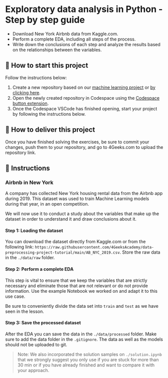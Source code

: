 <!-- hide -->
# Exploratory data analysis in Python - Step by step guide
<!-- endhide -->

- Download New York Airbnb data from Kaggle.com.
- Perform a complete EDA, including all steps of the process.
- Write down the conclusions of each step and analyze the results based on the relationships between the variables.

<how-to-start>
  
## 🌱 How to start this project

Follow the instructions below:

1. Create a new repository based on our [machine learning project](https://github.com/4GeeksAcademy/machine-learning-python-template/) or [by clicking here](https://github.com/4GeeksAcademy/machine-learning-python-template/generate).
2. Open the newly created repository in Codespace using the [Codespace button extension](https://docs.github.com/en/codespaces/developing-in-codespaces/creating-a-codespace-for-a-repository#creating-a-codespace-for-a-repository).
3. Once the Codespace VSCode has finished opening, start your project by following the instructions below.

</how-to-start>

## 🚛 How to deliver this project

Once you have finished solving the exercises, be sure to commit your changes, push them to your repository, and go to 4Geeks.com to upload the repository link.

## 📝 Instructions

### Airbnb in New York

A company has collected New York housing rental data from the Airbnb app during 2019. This dataset was used to train Machine Learning models during that year, in an open competition.

We will now use it to conduct a study about the variables that make up the dataset in order to understand it and draw conclusions about it.

#### Step 1: Loading the dataset

You can download the dataset directly from Kaggle.com or from the following link: `https://raw.githubusercontent.com/4GeeksAcademy/data-preprocessing-project-tutorial/main/AB_NYC_2019.csv`. Store the raw data in the `./data/raw` folder.

#### Step 2: Perform a complete EDA

This step is vital to ensure that we keep the variables that are strictly necessary and eliminate those that are not relevant or do not provide information. Use the example Notebook we worked on and adapt it to this use case.

Be sure to conveniently divide the data set into `train` and `test` as we have seen in the lesson.

#### Step 3: Save the processed dataset

After the EDA you can save the data in the `./data/processed` folder. Make sure to add the data folder in the `.gitignore`. The data as well as the models should not be uploaded to git.

> Note: We also incorporated the solution samples on `./solution.ipynb` that we strongly suggest you only use if you are stuck for more than 30 min or if you have already finished and want to compare it with your approach.
